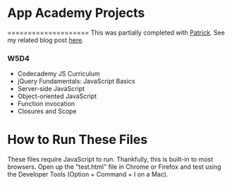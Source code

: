 # App Academy Projects
====================
This was partially completed with [Patrick](https://github.com/patapat).  See my related blog post [here](http://blog.cssherry.com/post/108247843094/w5d4-javascript).

### W5D4
* Codecademy JS Curriculum
* jQuery Fundamentals: JavaScript Basics
* Server-side JavaScript
* Object-oriented JavaScript
* Function invocation
* Closures and Scope

# How to Run These Files
These files require JavaScript to run. Thankfully, this is built-in to most browsers. Open up the "test.html" file in Chrome or Firefox and test using the Developer Tools (Option + Command + I on a Mac). 

